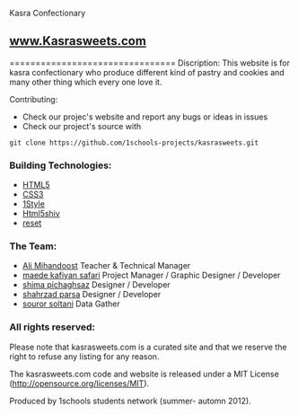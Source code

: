 Kasra Confectionary 
## www.Kasrasweets.com
================================
Discription:
This website is for kasra confectionary who produce different kind of pastry and cookies and many other thing which every one love it.

Contributing:
* Check our projec's website and report any bugs or ideas in issues
* Check our project's source with
```
git clone https://github.com/1schools-projects/kasrasweets.git

```
### Building Technologies:
* [HTML5](http://ali.md/wiki/html5)
* [CSS3](http://ali.md/css3ref)
* [1Style](http://ali.md/1styles)
* [Html5shiv](http://ali.md/html5ashiv)
* [reset](http://ali.md/wiki/javascript)

### The Team:
* [Ali Mihandoost](http://github.com/alimd) Teacher & Technical Manager
* [maede kafiyan safari](https://github.com/m-kafiyan) Project Manager / Graphic Designer / Developer
* [shima pichaghsaz](https://github.com/shpichaghsaz) Designer / Developer
* [shahrzad parsa](https://github.com/shahrzadparsa) Designer / Developer
* [souror soltani](https://github.com/sorour-hsb) Data Gather



### All rights reserved:
Please note that kasrasweets.com is a curated site and that we reserve the right to refuse any listing for any reason.

The kasrasweets.com code and website is released under a MIT License (http://opensource.org/licenses/MIT).

Produced by 1schools students network (summer- automn 2012).